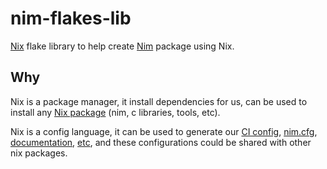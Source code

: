 # nim-flakes-lib

[Nix](https://nixos.org/) flake library to help create [Nim](https://nim-lang.org/) package using Nix.

## Why

Nix is a package manager, it install dependencies for us,
can be used to install any [Nix package](https://search.nixos.org/) (nim, c libraries, tools, etc).

Nix is a config language, it can be used to generate our [CI config](https://cruel-intentions.github.io/gh-actions/), [nim.cfg](https://riinr.github.io/nim-flakes-lib/nimcfg-options.html), [documentation](https://github.com/riinr/nim-flakes-lib/blob/master/docs/book.nix), [etc](https://cruel-intentions.github.io/devshell-files/builtins.html), and these configurations could be shared with other nix packages.
